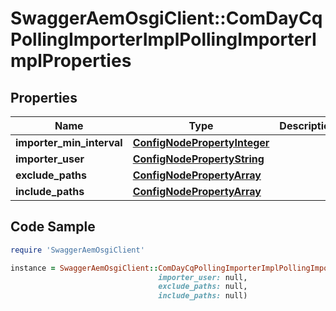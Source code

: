 # SwaggerAemOsgiClient::ComDayCqPollingImporterImplPollingImporterImplProperties

## Properties

Name | Type | Description | Notes
------------ | ------------- | ------------- | -------------
**importer_min_interval** | [**ConfigNodePropertyInteger**](ConfigNodePropertyInteger.md) |  | [optional] 
**importer_user** | [**ConfigNodePropertyString**](ConfigNodePropertyString.md) |  | [optional] 
**exclude_paths** | [**ConfigNodePropertyArray**](ConfigNodePropertyArray.md) |  | [optional] 
**include_paths** | [**ConfigNodePropertyArray**](ConfigNodePropertyArray.md) |  | [optional] 

## Code Sample

```ruby
require 'SwaggerAemOsgiClient'

instance = SwaggerAemOsgiClient::ComDayCqPollingImporterImplPollingImporterImplProperties.new(importer_min_interval: null,
                                 importer_user: null,
                                 exclude_paths: null,
                                 include_paths: null)
```


